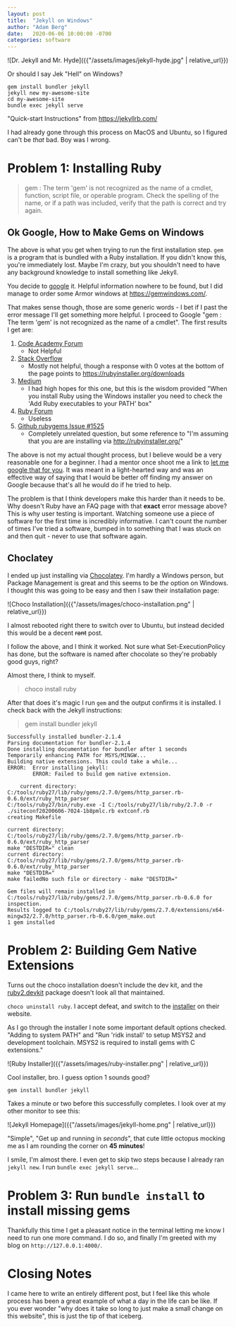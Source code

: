 ```yaml
---
layout: post
title:  "Jekyll on Windows"
author: "Adam Berg"
date:   2020-06-06 10:00:00 -0700
categories: software
---
```


![Dr. Jekyll and Mr. Hyde]({{"/assets/images/jekyll-hyde.jpg" | relative_url}})

Or should I say Jek "Hell" on Windows?

<!--more-->
    
    gem install bundler jekyll
    jekyll new my-awesome-site
    cd my-awesome-site
    bundle exec jekyll serve

"Quick-start Instructions" from https://jekyllrb.com/

I had already gone through this process on MacOS and Ubuntu, so I figured can't be _that_ bad.  Boy was I wrong.

# Problem 1: Installing Ruby

> gem : The term 'gem' is not recognized as the name of a cmdlet, function, script file, or operable program. Check the spelling of the name, or if a path was included, verify that the path is correct and try again.

## Ok Google, How to Make Gems on Windows

The above is what you get when trying to run the first installation step. `gem` is a program that is bundled with a Ruby installation.  If you didn't know this, you're immediately lost. Maybe I'm crazy, but you shouldn't need to have any background knowledge to install something like Jekyll.

You decide to [google](https://www.google.com/search?q=gem+windows) it.  Helpful information nowhere to be found, but I did manage to order some Armor windows at https://gemwindows.com/.

That makes sense though, those are some generic words - I bet if I past the error message I'll get something more helpful.  I proceed to Google "gem : The term 'gem' is not recognized as the name of a cmdlet".  The first results I get are:

1. [Code Academy Forum](https://discuss.codecademy.com/t/command-line-says-gem-is-not-recognized-as-an-internal-or-external-command/41618)
    - Not Helpful
2. [Stack Overflow](https://stackoverflow.com/questions/27239491/cannot-install-gem-make-is-not-recognized-as-an-internal-or-external-command-o)
    - Mostly not helpful, though a response with 0 votes at the bottom of the page points to https://rubyinstaller.org/downloads
3. [Medium](https://medium.com/@andreahanna/i-got-a-gem-is-not-recognized-error-when-i-ran-the-command-in-cmd-a4d9d1bcf0c2)
    - I had high hopes for this one, but this is the wisdom provided "When you install Ruby using the Windows installer you need to check the 'Add Ruby executables to your PATH' box"
4. [Ruby Forum](https://www.ruby-forum.com/t/gem-is-not-recongnized/111891)
    - Useless
5. [Github rubygems Issue #1525](https://github.com/rubygems/rubygems/issues/1525)
    - Completely unrelated question, but some reference to "I'm assuming that you are are installing via http://rubyinstaller.org/"

The above is not my actual thought process, but I believe would be a very reasonable one for a beginner. I had a mentor once shoot me a link to [let me google that for you](https://lmgtfy.com/?q=how+to+use+google).  It was meant in a light-hearted way and was an effective way of saying that I would be better off finding my answer on Google because that's all he would do if he tried to help.  

The problem is that I think developers make this harder than it needs to be.  Why doesn't Ruby have an FAQ page with that **exact** error message above?  This is why user testing is important.  Watching someone use a piece of software for the first time is incredibly informative.  I can't count the number of times I've tried a software, bumped in to something that I was stuck on and then quit - never to use that software again.

## Choclatey

I ended up just installing via [Chocolatey](https://chocolatey.org/).  I'm hardly a Windows person, but Package Management is great and this seems to be _the_ option on Windows.  I thought this was going to be easy and then I saw their installation page:

![Choco Installation]({{"/assets/images/choco-installation.png" | relative_url}})

I almost rebooted right there to switch over to Ubuntu, but instead decided this would be a decent ~~rant~~ post.

I follow the above, and I think it worked.  Not sure what Set-ExecutionPolicy has done, but the software is named after chocolate so they're probably good guys, right?

Almost there, I think to myself.

> choco install ruby

After that does it's magic I run `gem` and the output confirms it is installed. I check back with the Jekyll instructions:

> gem install bundler jekyll

    Successfully installed bundler-2.1.4
    Parsing documentation for bundler-2.1.4
    Done installing documentation for bundler after 1 seconds
    Temporarily enhancing PATH for MSYS/MINGW...
    Building native extensions. This could take a while...
    ERROR:  Error installing jekyll:
            ERROR: Failed to build gem native extension.

        current directory: C:/tools/ruby27/lib/ruby/gems/2.7.0/gems/http_parser.rb-0.6.0/ext/ruby_http_parser
    C:/tools/ruby27/bin/ruby.exe -I C:/tools/ruby27/lib/ruby/2.7.0 -r ./siteconf20200606-7024-1b8pmlc.rb extconf.rb
    creating Makefile

    current directory: C:/tools/ruby27/lib/ruby/gems/2.7.0/gems/http_parser.rb-0.6.0/ext/ruby_http_parser
    make "DESTDIR=" clean
    current directory: C:/tools/ruby27/lib/ruby/gems/2.7.0/gems/http_parser.rb-0.6.0/ext/ruby_http_parser
    make "DESTDIR="
    make failedNo such file or directory - make "DESTDIR="

    Gem files will remain installed in C:/tools/ruby27/lib/ruby/gems/2.7.0/gems/http_parser.rb-0.6.0 for inspection.
    Results logged to C:/tools/ruby27/lib/ruby/gems/2.7.0/extensions/x64-mingw32/2.7.0/http_parser.rb-0.6.0/gem_make.out
    1 gem installed

# Problem 2: Building Gem Native Extensions

Turns out the choco installation doesn't include the dev kit, and the [ruby2.devkit](https://chocolatey.org/packages/ruby2.devkit) package doesn't look all that maintained.

`choco uninstall ruby`.  I accept defeat, and switch to the [installer](https://rubyinstaller.org/downloads/) on their website.

As I go through the installer I note some important default options checked.  "Adding to system PATH" and "Run 'ridk install' to setup MSYS2 and development toolchain. MSYS2 is required to install gems with C extensions."  

![Ruby Installer]({{"/assets/images/ruby-installer.png" | relative_url}})

Cool installer, bro. I guess option 1 sounds good?

    gem install bundler jekyll

Takes a minute or two before this successfully completes.  I look over at my other monitor to see this:

![Jekyll Homepage]({{"/assets/images/jekyll-home.png" | relative_url}})

"Simple", "Get up and running in _seconds_", that cute little octopus mocking me as I am rounding the corner on **45 minutes**!

I smile, I'm almost there.  I even get to skip two steps because I already ran `jekyll new`.  I run `bundle exec jekyll serve`...

# Problem 3: Run `bundle install` to install missing gems

Thankfully this time I get a pleasant notice in the terminal letting me know I need to run one more command.  I do so, and finally I'm greeted with my blog on `http://127.0.0.1:4000/`.

# Closing Notes

I came here to write an entirely different post, but I feel like this whole process has been a great example of what a day in the life can be like.  If you ever wonder "why does it take so long to just make a small change on this website", this is just the tip of that iceberg.